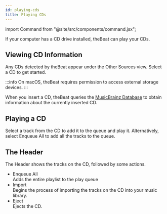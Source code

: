 ```yaml
---
id: playing-cds
title: Playing CDs
---
```


import Command from "@site/src/components/command.jsx";

If your computer has a CD drive installed, theBeat can play your CDs.

## Viewing CD Information

Any CDs detected by theBeat appear under the <Command icon="view-list-details">Other Sources</Command> view. Select a CD to get started.

:::info
On macOS, theBeat requires permission to access external storage devices.
:::

When you insert a CD, theBeat queries the [MusicBrainz Database](https://musicbrainz.org/) to obtain information about the currently inserted CD.

## Playing a CD

Select a track from the CD to add it to the queue and play it. Alternatively, select <Command icon="view-media-playlist">Enqueue All</Command> to add all the tracks to the queue.

## The Header

The Header shows the tracks on the CD, followed by some actions.

- <Command icon="view-media-playlist">Enqueue All</Command><br />
  Adds the entire playlist to the play queue
- <Command icon="media-cd-import">Import</Command><br />
  Begins the process of importing the tracks on the CD into your music library.
- <Command icon="media-eject">Eject</Command><br />
  Ejects the CD.
  